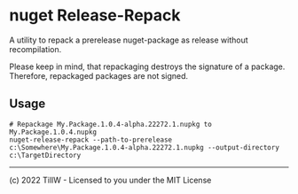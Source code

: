 ﻿# nuget Release-Repack
A utility to repack a prerelease nuget-package as release without recompilation.

Please keep in mind, that repackaging destroys the signature of a package. Therefore, repackaged packages are not signed.

## Usage
```
# Repackage My.Package.1.0.4-alpha.22272.1.nupkg to My.Package.1.0.4.nupkg
nuget-release-repack --path-to-prerelease c:\Somewhere\My.Package.1.0.4-alpha.22272.1.nupkg --output-directory c:\TargetDirectory
```
----

(c) 2022 TillW - Licensed to you under the MIT License